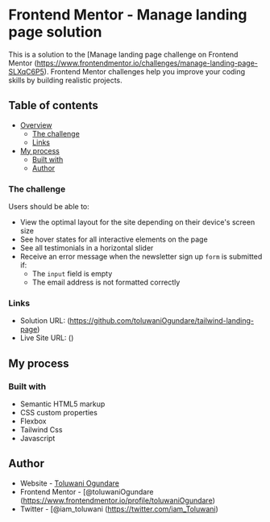 # Frontend Mentor - Manage landing page solution

This is a solution to the [Manage landing page challenge on Frontend Mentor (https://www.frontendmentor.io/challenges/manage-landing-page-SLXqC6P5). Frontend Mentor challenges help you improve your coding skills by building realistic projects. 

## Table of contents

- [Overview](#overview)
  - [The challenge](#the-challenge)
  - [Links](#links)
- [My process](#my-process)
  - [Built with](#built-with)
  - [Author](#author)

### The challenge
Users should be able to:

- View the optimal layout for the site depending on their device's screen size
- See hover states for all interactive elements on the page
- See all testimonials in a horizontal slider
- Receive an error message when the newsletter sign up `form` is submitted if:
  - The `input` field is empty
  - The email address is not formatted correctly

### Links

- Solution URL: (https://github.com/toluwaniOgundare/tailwind-landing-page)
- Live Site URL: ()

## My process

### Built with

- Semantic HTML5 markup
- CSS custom properties
- Flexbox
- Tailwind Css
- Javascript

## Author

- Website - [Toluwani Ogundare](https://www.your-site.com)
- Frontend Mentor - [@toluwaniOgundare (https://www.frontendmentor.io/profile/toluwaniOgundare)
- Twitter - [@iam_toluwani (https://twitter.com/iam_Toluwani)


